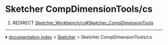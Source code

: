 # Sketcher CompDimensionTools/cs
1.  REDIRECT [Sketcher_Workbench/cs#Sketcher_CompDimensionTools](Sketcher_Workbench/cs#Sketcher_CompDimensionTools.md)



---
⏵ [documentation index](../README.md) > [Sketcher](Sketcher_Workbench.md) > Sketcher CompDimensionTools/cs
